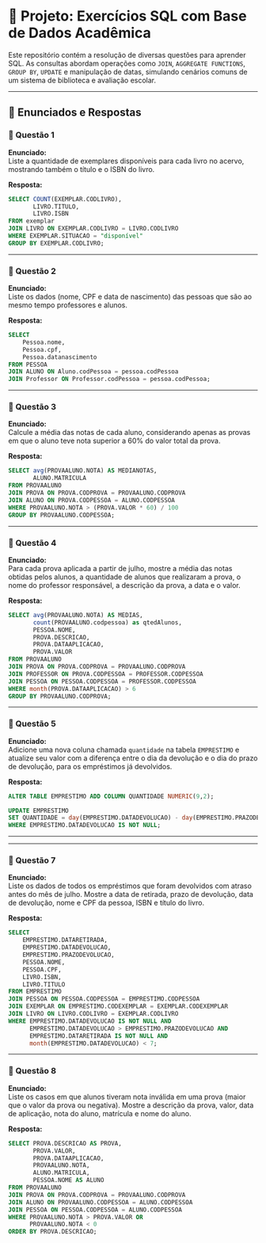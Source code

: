 
# 📘 Projeto: Exercícios SQL com Base de Dados Acadêmica

Este repositório contém a resolução de diversas questões para aprender SQL. As consultas abordam operações como `JOIN`, `AGGREGATE FUNCTIONS`, `GROUP BY`, `UPDATE` e manipulação de datas, simulando cenários comuns de um sistema de biblioteca e avaliação escolar.

---

## 📌 Enunciados e Respostas

### 📄 Questão 1
**Enunciado:**  
Liste a quantidade de exemplares disponíveis para cada livro no acervo, mostrando também o título e o ISBN do livro.

**Resposta:**
```sql
SELECT COUNT(EXEMPLAR.CODLIVRO),
       LIVRO.TITULO,
       LIVRO.ISBN
FROM exemplar
JOIN LIVRO ON EXEMPLAR.CODLIVRO = LIVRO.CODLIVRO
WHERE EXEMPLAR.SITUACAO = "disponível"
GROUP BY EXEMPLAR.CODLIVRO;
```

---

### 📄 Questão 2
**Enunciado:**  
Liste os dados (nome, CPF e data de nascimento) das pessoas que são ao mesmo tempo professores e alunos.

**Resposta:**
```sql
SELECT 
    Pessoa.nome,
    Pessoa.cpf,
    Pessoa.datanascimento
FROM PESSOA
JOIN ALUNO ON Aluno.codPessoa = pessoa.codPessoa
JOIN Professor ON Professor.codPessoa = pessoa.codPessoa;
```

---

### 📄 Questão 3
**Enunciado:**  
Calcule a média das notas de cada aluno, considerando apenas as provas em que o aluno teve nota superior a 60% do valor total da prova.

**Resposta:**
```sql
SELECT avg(PROVAALUNO.NOTA) AS MEDIANOTAS,
       ALUNO.MATRICULA
FROM PROVAALUNO
JOIN PROVA ON PROVA.CODPROVA = PROVAALUNO.CODPROVA
JOIN ALUNO ON PROVA.CODPESSOA = ALUNO.CODPESSOA
WHERE PROVAALUNO.NOTA > (PROVA.VALOR * 60) / 100 
GROUP BY PROVAALUNO.CODPESSOA;
```

---

### 📄 Questão 4
**Enunciado:**  
Para cada prova aplicada a partir de julho, mostre a média das notas obtidas pelos alunos, a quantidade de alunos que realizaram a prova, o nome do professor responsável, a descrição da prova, a data e o valor.

**Resposta:**
```sql
SELECT avg(PROVAALUNO.NOTA) AS MEDIAS,
       count(PROVAALUNO.codpessoa) as qtedAlunos,
       PESSOA.NOME,
       PROVA.DESCRICAO,
       PROVA.DATAAPLICACAO,
       PROVA.VALOR
FROM PROVAALUNO
JOIN PROVA ON PROVA.CODPROVA = PROVAALUNO.CODPROVA
JOIN PROFESSOR ON PROVA.CODPESSOA = PROFESSOR.CODPESSOA
JOIN PESSOA ON PESSOA.CODPESSOA = PROFESSOR.CODPESSOA
WHERE month(PROVA.DATAAPLICACAO) > 6
GROUP BY PROVAALUNO.CODPROVA;
```

---

### 📄 Questão 5
**Enunciado:**  
Adicione uma nova coluna chamada `quantidade` na tabela `EMPRESTIMO` e atualize seu valor com a diferença entre o dia da devolução e o dia do prazo de devolução, para os empréstimos já devolvidos.

**Resposta:**
```sql
ALTER TABLE EMPRESTIMO ADD COLUMN QUANTIDADE NUMERIC(9,2);

UPDATE EMPRESTIMO
SET QUANTIDADE = day(EMPRESTIMO.DATADEVOLUCAO) - day(EMPRESTIMO.PRAZODEVOLUCAO)
WHERE EMPRESTIMO.DATADEVOLUCAO IS NOT NULL;
```

---



---

### 📄 Questão 7
**Enunciado:**  
Liste os dados de todos os empréstimos que foram devolvidos com atraso antes do mês de julho. Mostre a data de retirada, prazo de devolução, data de devolução, nome e CPF da pessoa, ISBN e título do livro.

**Resposta:**
```sql
SELECT 
    EMPRESTIMO.DATARETIRADA,
    EMPRESTIMO.DATADEVOLUCAO,
    EMPRESTIMO.PRAZODEVOLUCAO,
    PESSOA.NOME,
    PESSOA.CPF,
    LIVRO.ISBN,
    LIVRO.TITULO
FROM EMPRESTIMO
JOIN PESSOA ON PESSOA.CODPESSOA = EMPRESTIMO.CODPESSOA
JOIN EXEMPLAR ON EMPRESTIMO.CODEXEMPLAR = EXEMPLAR.CODEXEMPLAR
JOIN LIVRO ON LIVRO.CODLIVRO = EXEMPLAR.CODLIVRO
WHERE EMPRESTIMO.DATADEVOLUCAO IS NOT NULL AND
      EMPRESTIMO.DATADEVOLUCAO > EMPRESTIMO.PRAZODEVOLUCAO AND
      EMPRESTIMO.DATARETIRADA IS NOT NULL AND
      month(EMPRESTIMO.DATADEVOLUCAO) < 7;
```

---

### 📄 Questão 8
**Enunciado:**  
Liste os casos em que alunos tiveram nota inválida em uma prova (maior que o valor da prova ou negativa). Mostre a descrição da prova, valor, data de aplicação, nota do aluno, matrícula e nome do aluno.

**Resposta:**
```sql
SELECT PROVA.DESCRICAO AS PROVA,
       PROVA.VALOR,
       PROVA.DATAAPLICACAO,
       PROVAALUNO.NOTA,
       ALUNO.MATRICULA,
       PESSOA.NOME AS ALUNO
FROM PROVAALUNO
JOIN PROVA ON PROVA.CODPROVA = PROVAALUNO.CODPROVA
JOIN ALUNO ON PROVAALUNO.CODPESSOA = ALUNO.CODPESSOA
JOIN PESSOA ON PESSOA.CODPESSOA = ALUNO.CODPESSOA
WHERE PROVAALUNO.NOTA > PROVA.VALOR OR
      PROVAALUNO.NOTA < 0
ORDER BY PROVA.DESCRICAO;
```
